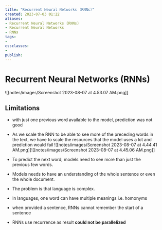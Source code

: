 ```yaml
---
title: "Recurrent Neural Networks (RNNs)"
created: 2023-07-03 01:22
aliases: 
- Recurrent Neural Networks (RNNs)
- Recurrent Neural Networks
- RNNs
tags:
- 
cssclasses:
- 
publish:
---
```


<!-- 
tags: 
-->

<!--internal
parent:: [[]]
child:: [[]]
related:: [[]]
-->

<!--external
- []()
-->

# Recurrent Neural Networks (RNNs)

![[notes/images/Screenshot 2023-08-07 at 4.53.07 AM.png]]
## Limitations

- with just one previous word available to the model, prediction was not good
- As we scale the RNN to be able to see more of the preceding words in the text, we have to scale the resources that the model uses a lot and prediction would fail ![[notes/images/Screenshot 2023-08-07 at 4.44.41 AM.png]]![[notes/images/Screenshot 2023-08-07 at 4.45.06 AM.png]]

- To predict the next word, models need to see more than just the previous few words.
- Models needs to have an understanding of the whole sentence or even the whole document.
- The problem is that language is complex. 
- In languages, one word can have multiple meanings i.e. homonyms
- when provided a sentence, RNNs cannot remember the start of a sentence
- RNNs use recurrence as result **could not be parallelized**